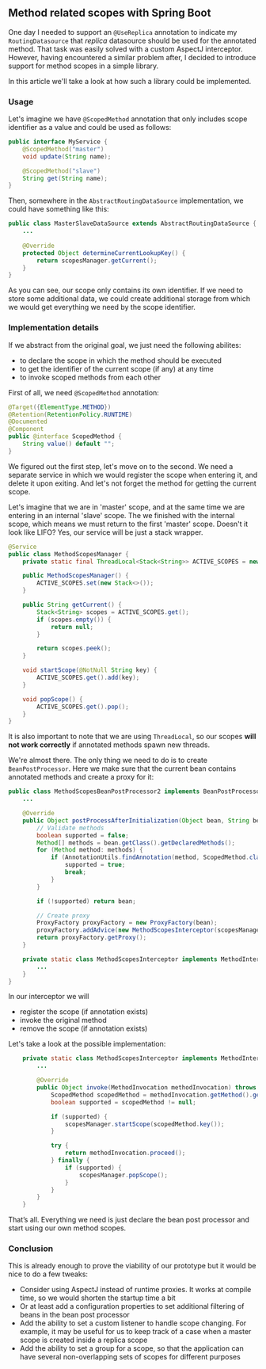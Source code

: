 ## Method related scopes with Spring Boot

One day I needed to support an `@UseReplica` annotation to indicate my `RoutingDatasource` that _replica_ datasource should be used for the annotated method.
That task was easily solved with a custom AspectJ interceptor. 
However, having encountered a similar problem after, I decided to introduce support for method scopes in a simple library.

In this article we'll take a look at how such a library could be implemented.

### Usage
Let's imagine we have `@ScopedMethod` annotation that only includes scope identifier as a value and could be used as follows:
```java
public interface MyService {
    @ScopedMethod("master")
    void update(String name);

    @ScopedMethod("slave")
    String get(String name);
}
```

Then, somewhere in the `AbstractRoutingDataSource` implementation, we could have something like this:
```java
public class MasterSlaveDataSource extends AbstractRoutingDataSource {
    ...
            
    @Override
    protected Object determineCurrentLookupKey() {
        return scopesManager.getCurrent();
    }
}
```

As you can see, our scope only contains its own identifier. If we need to store some additional data, we could create additional storage from which we would get everything we need by the scope identifier.

### Implementation details

If we abstract from the original goal, we just need the following abilites:
* to declare the scope in which the method should be executed
* to get the identifier of the current scope (if any) at any time
* to invoke scoped methods from each other

First of all, we need `@ScopedMethod` annotation:
```java
@Target({ElementType.METHOD})
@Retention(RetentionPolicy.RUNTIME)
@Documented
@Component
public @interface ScopedMethod {
    String value() default "";
}
```

We figured out the first step, let's move on to the second. We need a separate service in which we would register the scope when entering it, and delete it upon exiting. And let's not forget the method for getting the current scope.

Let's imagine that we are in 'master' scope, and at the same time we are entering in an internal 'slave' scope. The we finished with the internal scope, which means we must return to the first 'master' scope. Doesn't it look like LIFO? 
Yes, our service will be just a stack wrapper. 

```java
@Service
public class MethodScopesManager {
    private static final ThreadLocal<Stack<String>> ACTIVE_SCOPES = new ThreadLocal<>();

    public MethodScopesManager() {
        ACTIVE_SCOPES.set(new Stack<>());
    }

    public String getCurrent() {
        Stack<String> scopes = ACTIVE_SCOPES.get();
        if (scopes.empty()) {
            return null;
        }

        return scopes.peek();
    }

    void startScope(@NotNull String key) {
        ACTIVE_SCOPES.get().add(key);
    }

    void popScope() {
        ACTIVE_SCOPES.get().pop();
    }
}
```

It is also important to note that we are using `ThreadLocal`, so our scopes **will not work correctly** if annotated methods spawn new threads.

We're almost there. The only thing we need to do is to create `BeanPostProcessor`. Here we make sure that the current bean contains annotated methods and create a proxy for it:

```java
public class MethodScopesBeanPostProcessor2 implements BeanPostProcessor {
    ...        

    @Override
    public Object postProcessAfterInitialization(Object bean, String beanName) throws BeansException {
        // Validate methods
        boolean supported = false;
        Method[] methods = bean.getClass().getDeclaredMethods();
        for (Method method: methods) {
            if (AnnotationUtils.findAnnotation(method, ScopedMethod.class) != null) {
                supported = true;
                break;
            }
        }

        if (!supported) return bean;

        // Create proxy
        ProxyFactory proxyFactory = new ProxyFactory(bean);
        proxyFactory.addAdvice(new MethodScopesInterceptor(scopesManager));
        return proxyFactory.getProxy();
    }

    private static class MethodScopesInterceptor implements MethodInterceptor {
        ...
    }
}
```

In our interceptor we will
* register the scope (if annotation exists)
* invoke the original method
* remove the scope (if annotation exists)

Let's take a look at the possible implementation:
```java
    private static class MethodScopesInterceptor implements MethodInterceptor {
        ...

        @Override
        public Object invoke(MethodInvocation methodInvocation) throws Throwable {
            ScopedMethod scopedMethod = methodInvocation.getMethod().getAnnotation(ScopedMethod.class);
            boolean supported = scopedMethod != null;

            if (supported) {
                scopesManager.startScope(scopedMethod.key());
            }

            try {
                return methodInvocation.proceed();
            } finally {
                if (supported) {
                    scopesManager.popScope();
                }
            }
        }
    }
```

That’s all. Everything we need is just declare the bean post processor and start using our own method scopes.

### Conclusion
This is already enough to prove the viability of our prototype but it would be nice to do a few tweaks:
* Consider using AspectJ instead of runtime proxies. It works at compile time, so we would shorten the startup time a bit
* Or at least add a configuration properties to set additional filtering of beans in the bean post processor
* Add the ability to set a custom listener to handle scope changing. For example, it may be useful for us to keep track of a case when a master scope is created inside a replica scope
* Add the ability to set a group for a scope, so that the application can have several non-overlapping sets of scopes for different purposes
